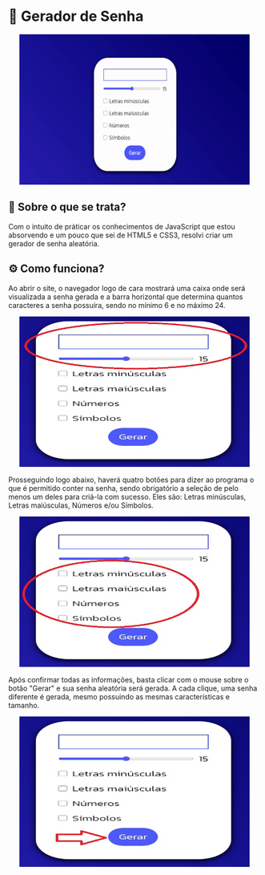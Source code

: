 # 🔑 Gerador de Senha 

<div align="center">
    <img width="460" height="300" src="src/to_readme/gerador-de-senha-interativo.gif">
</div>

## 🎯 Sobre o que se trata?
Com o intuito de práticar os conhecimentos de JavaScript que estou absorvendo e um pouco que sei de HTML5 e CSS3, resolvi criar um gerador de senha aleatória.

## ⚙️ Como funciona? 

Ao abrir o site, o navegador logo de cara mostrará uma caixa onde será visualizada a senha gerada e a barra horizontal que determina quantos caracteres a senha possuíra, sendo no mínimo 6 e no máximo 24.

<div align="center">
    <img width="460" height="300" src="src/to_readme/caixa-e-barra-horizontal.jpg">
</div>

Prosseguindo logo abaixo, haverá quatro botões para dizer ao programa o que é permitido conter na senha, sendo obrigatório a seleção de pelo menos um deles para criá-la com sucesso. Eles são: Letras minúsculas, Letras maiúsculas, Números e/ou Símbolos.

<div align="center">
    <img width="460" height="300" src="src/to_readme/caracteristicas.jpg">
</div>

Após confirmar todas as informações, basta clicar com o mouse sobre o botão "Gerar" e sua senha aleatória será gerada. A cada clique, uma senha diferente é gerada, mesmo possuindo as mesmas características e tamanho.

<div align="center">
    <img width="460" height="300" src="src/to_readme/botao-gerar.jpg">
</div>